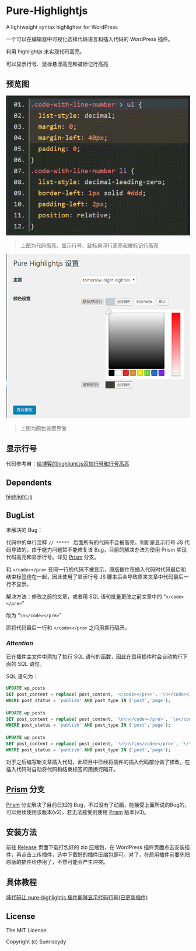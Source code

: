 # Pure-Highlightjs

A lightweight syntax highlighter for WordPress

一个可以在编辑器中可视化选择代码语言和插入代码的 WordPress 插件。

利用 highlightjs 来实现代码高亮。

可以显示行号、鼠标悬浮高亮和被标记行高亮

## 预览图

![代码高亮、显示行号、鼠标悬浮行高亮和被标记行高亮](screenshot-6.gif)
>上图为代码高亮、显示行号、鼠标悬浮行高亮和被标记行高亮

![颜色设置界面](screenshot-5.png)
>上图为颜色设置界面

## 显示行号

代码参考自：[给博客的highlight.js添加行号和行号高亮](https://xuexb.com/post/highlight-showline.html)

## Dependents

[highlight.js](https://highlightjs.org/ "highlight.js")

## BugList

未解决的 Bug：

代码中的单行注释 `// ***** ` 后面所有的代码不会被高亮。判断是显示行号 JS 代码导致的，由于能力问题暂不能修复该 Bug，目前的解决办法为使用 Prism 实现代码高亮和显示行号。详见 [Prism](https://github.com/sunriseydy/Pure-Highlightjs/tree/Prism) 分支。

和 `</code></pre>` 在同一行的代码不被显示，原版插件在插入代码时代码最后和结束标签连在一起，因此使用了显示行号 JS 脚本后会导致原来文章中代码最后一行不显示。

解决方法：修改之前的文章，或者用 SQL 语句批量更改之前文章中的 “`</code></pre>`”

改为 “`\n</code></pre>`”

即将代码最后一行和 `</code></pre>` 之间用换行隔开。

### *Attention*

已在插件主文件中添加了执行 SQL 语句的函数，因此在启用插件时会自动执行下面的 SQL 语句。

SQL 语句为：

```sql
UPDATE wp_posts
SET post_content = replace( post_content, '</code></pre>', '\n</code></pre>' )
WHERE post_status = 'publish' AND post_type IN ('post','page');

UPDATE wp_posts
SET post_content = replace( post_content, '\n\n</code></pre>', '\n</code></pre>' )
WHERE post_status = 'publish' AND post_type IN ('post','page');

UPDATE wp_posts
SET post_content = replace( post_content, '\r\n\r\n</code></pre>', '\r\n</code></pre>' )
WHERE post_status = 'publish' AND post_type IN ('post','page');
```

对于之后编写新文章插入代码，此项目中已经将插件的插入代码部分做了修改，在插入代码时自动将代码和结束标签间用换行隔开。

## [Prism](https://github.com/sunriseydy/Pure-Highlightjs/tree/Prism) 分支

[Prism](https://github.com/sunriseydy/Pure-Highlightjs/tree/Prism) 分支解决了目前已知的 Bug，不过没有了动画，能接受上面所说的Bug的，可以继续使用该版本(v2)，若无法接受则使用 [Prism](https://github.com/sunriseydy/Pure-Highlightjs/tree/Prism) 版本(v3)。

## 安装方法

前往 [Release](https://github.com/sunriseydy/Pure-Highlightjs/releases "Release") 页面下载打包好的 zip 压缩包，在 WordPress 插件页面点击安装插件，再点击上传插件，选中下载好的插件压缩包即可。对了，在启用插件前要先把原版的插件给停用了，不然可能会产生冲突。

## 具体教程

[纯代码让 pure-highlightjs 插件能够显示代码行号(已更新插件)](https://blog.sunriseydy.top/technology/server-blog/wordpress/pure-highlightjs-with-line-number/ "纯代码让 pure-highlightjs 插件能够显示代码行号(已更新插件)")

## License

The MIT License.

Copyright (c) Sunriseydy
